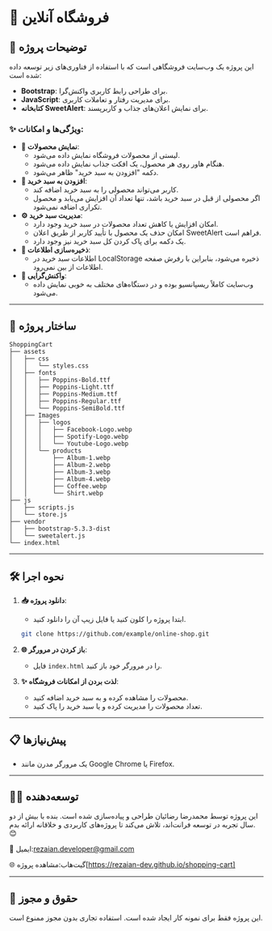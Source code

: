 # 🛒 فروشگاه آنلاین

## 🚀 توضیحات پروژه

این پروژه یک وب‌سایت فروشگاهی است که با استفاده از فناوری‌های زیر توسعه داده شده است:

- **Bootstrap**: برای طراحی رابط کاربری واکنش‌گرا.
- **JavaScript**: برای مدیریت رفتار و تعاملات کاربری.
- **کتابخانه SweetAlert**: برای نمایش اعلان‌های جذاب و کاربرپسند.

### ✨ ویژگی‌ها و امکانات:
- **🎨 نمایش محصولات**:
  - لیستی از محصولات فروشگاه نمایش داده می‌شود.
  - هنگام هاور روی هر محصول، یک افکت جذاب نمایش داده می‌شود.
  - دکمه "افزودن به سبد خرید" ظاهر می‌شود.
- **🛒 افزودن به سبد خرید**:
  - کاربر می‌تواند محصولی را به سبد خرید اضافه کند.
  - اگر محصولی از قبل در سبد خرید باشد، تنها تعداد آن افزایش می‌یابد و محصول تکراری اضافه نمی‌شود.
- **⚙️ مدیریت سبد خرید**:
  - امکان افزایش یا کاهش تعداد محصولات در سبد خرید وجود دارد.
  - امکان حذف یک محصول با تأیید کاربر از طریق اعلان SweetAlert فراهم است.
  - یک دکمه برای پاک کردن کل سبد خرید نیز وجود دارد.
- **💾 ذخیره‌سازی اطلاعات**:
  - اطلاعات سبد خرید در LocalStorage ذخیره می‌شود، بنابراین با رفرش صفحه اطلاعات از بین نمی‌رود.
- **📱 واکنش‌گرایی**:
  - وب‌سایت کاملاً ریسپانسیو بوده و در دستگاه‌های مختلف به خوبی نمایش داده می‌شود.

---

## 📂 ساختار پروژه

```
ShoppingCart
├── assets
│   ├── css
│   │   └── styles.css
│   ├── fonts
│   │   ├── Poppins-Bold.ttf
│   │   ├── Poppins-Light.ttf
│   │   ├── Poppins-Medium.ttf
│   │   ├── Poppins-Regular.ttf
│   │   └── Poppins-SemiBold.ttf
│   ├── Images
│   │   ├── logos
│   │   │   ├── Facebook-Logo.webp
│   │   │   ├── Spotify-Logo.webp
│   │   │   └── Youtube-Logo.webp
│   │   └── products
│   │       ├── Album-1.webp
│   │       ├── Album-2.webp
│   │       ├── Album-3.webp
│   │       ├── Album-4.webp
│   │       ├── Coffee.webp
│   │       └── Shirt.webp
├── js
│   ├── scripts.js
│   └── store.js
├── vendor
│   ├── bootstrap-5.3.3-dist
│   └── sweetalert.js
└── index.html
```

---

## 🛠️ نحوه اجرا

1. **📥 دانلود پروژه**:
   - ابتدا پروژه را کلون کنید یا فایل زیپ آن را دانلود کنید.

   ```bash
   git clone https://github.com/example/online-shop.git
   ```

2. **🌐 باز کردن در مرورگر**:
   - فایل `index.html` را در مرورگر خود باز کنید.

3. **✨ لذت بردن از امکانات فروشگاه**:
   - محصولات را مشاهده کرده و به سبد خرید اضافه کنید.
   - تعداد محصولات را مدیریت کرده و یا سبد خرید را پاک کنید.

---

## 📋 پیش‌نیازها

- یک مرورگر مدرن مانند Google Chrome یا Firefox.

---

## 👨‍💻 توسعه‌دهنده
این پروژه توسط محمدرضا رضائیان طراحی و پیاده‌سازی شده است. بنده با بیش از دو سال تجربه در توسعه فرانت‌اند، تلاش می‌کند تا پروژه‌های کاربردی و خلاقانه ارائه بدم. 😊

📧 ایمیل:rezaian.developer@gmail.com

🌐 گیت‌هاب:مشاهده پروژه[https://rezaian-dev.github.io/shopping-cart] 

---

## 📜 حقوق و مجوز
این پروژه فقط برای نمونه کار ایجاد شده است. استفاده تجاری بدون مجوز ممنوع است.



